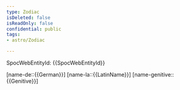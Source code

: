 ```yaml
---
type: Zodiac
isDeleted: false
isReadOnly: false
confidential: public
tags:
- astro/Zodiac

---
```

SpocWebEntityId: {{SpocWebEntityId}}

[name-de::{{German}}]
[name-la::{{LatinName}}]
[name-genitive::{{Genitive}}]
